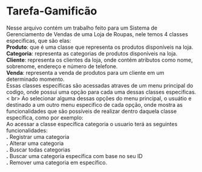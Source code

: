 # Tarefa-Gamificão

Nesse arquivo contém um trabalho feito para um Sistema de Gerenciamento de Vendas de uma Loja de Roupas, nele temos 4 classes especificas, que são elas: <br>
**Produto**: que é uma classe que representa os produtos disponíveis na loja. <br>
**Categoria**: representa as categorias de produtos disponíveis na loja. <br>
**Cliente**: representa os clientes da loja, onde contém atributos como nome, sobrenome, endereço e número de telefone. <br>
**Venda**: representa a venda de produtos para um cliente em um determinado momento. <br>
Essas classes específicas são acessadas atraves de um menu principal do codigo, onde possui uma opção para cada uma dessas classes especificas. < br>
Ao selecionar alguma dessas opções do menu principal, o usuátio e destinado a um outro menu especifico de cada opção, onde mostra as funcionalidades que são possíveis de realizar dentro daquela classe específica, como por exemplo: <br>
Ao acessar a classe específica categoria o usuario terá as seguintes funcionalidades:<br>
**.** Registrar uma categoria<br>
**.** Alterar uma categoria <br>
**.** Buscar todas categorias <br>
**.** Buscar uma categoria específica com base no seu ID <br>
**.** Remover uma categoria em específico. <br>
